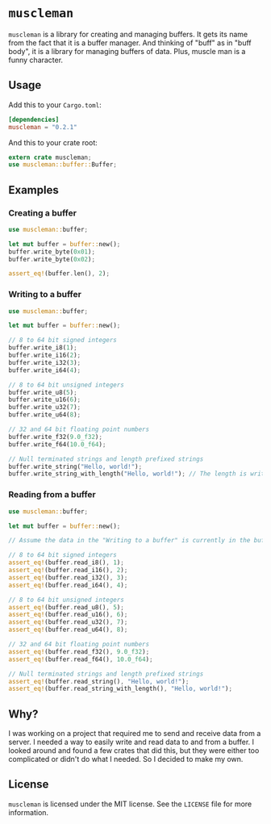 # `muscleman`
`muscleman` is a library for creating and managing buffers. It gets its name from the fact that it is a buffer manager.
And thinking of "buff" as in "buff body", it is a library for managing buffers of data. Plus, muscle man is a funny character.
## Usage
Add this to your `Cargo.toml`:
```toml
[dependencies]
muscleman = "0.2.1"
```
And this to your crate root:
```rust
extern crate muscleman;
use muscleman::buffer::Buffer;
```
## Examples
### Creating a buffer
```rust
use muscleman::buffer;

let mut buffer = buffer::new();
buffer.write_byte(0x01);
buffer.write_byte(0x02);

assert_eq!(buffer.len(), 2);
```
### Writing to a buffer
```rust
use muscleman::buffer;

let mut buffer = buffer::new();

// 8 to 64 bit signed integers
buffer.write_i8(1);
buffer.write_i16(2);
buffer.write_i32(3);
buffer.write_i64(4);

// 8 to 64 bit unsigned integers
buffer.write_u8(5);
buffer.write_u16(6);
buffer.write_u32(7);
buffer.write_u64(8);

// 32 and 64 bit floating point numbers
buffer.write_f32(9.0_f32);
buffer.write_f64(10.0_f64);

// Null terminated strings and length prefixed strings
buffer.write_string("Hello, world!");
buffer.write_string_with_length("Hello, world!"); // The length is written as a u32
```
### Reading from a buffer
```rust
use muscleman::buffer;

let mut buffer = buffer::new();

// Assume the data in the "Writing to a buffer" is currently in the buffer

// 8 to 64 bit signed integers
assert_eq!(buffer.read_i8(), 1);
assert_eq!(buffer.read_i16(), 2);
assert_eq!(buffer.read_i32(), 3);
assert_eq!(buffer.read_i64(), 4);

// 8 to 64 bit unsigned integers
assert_eq!(buffer.read_u8(), 5);
assert_eq!(buffer.read_u16(), 6);
assert_eq!(buffer.read_u32(), 7);
assert_eq!(buffer.read_u64(), 8);

// 32 and 64 bit floating point numbers
assert_eq!(buffer.read_f32(), 9.0_f32);
assert_eq!(buffer.read_f64(), 10.0_f64);

// Null terminated strings and length prefixed strings
assert_eq!(buffer.read_string(), "Hello, world!");
assert_eq!(buffer.read_string_with_length(), "Hello, world!");
```
## Why?
I was working on a project that required me to send and receive data from a server. I needed a
way to easily write and read data to and from a buffer. I looked around and found a few crates
that did this, but they were either too complicated or didn't do what I needed. So I decided to
make my own.
## License
`muscleman` is licensed under the MIT license. See the `LICENSE` file for more information.